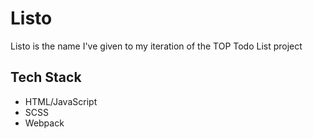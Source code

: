 # Listo

Listo is the name I've given to my iteration of the TOP Todo List project

## Tech Stack

- HTML/JavaScript
- SCSS
- Webpack
